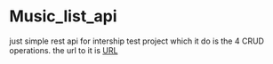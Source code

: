 # Music_list_api
just simple rest api for intership test project which it do is the 4 CRUD operations.
the url to it is [URL](https://music-list-api-n5h9.onrender.com/api/playlist)

